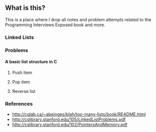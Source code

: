 ## What is this?

This is a place where I drop all notes
and problem attempts related to the 
Programming Interviews Exposed book and more.

### Linked Lists

### Problems

#### A basic list structure in C

1. Push item

2. Pop item

3. Reverse list

### References
* http://cglab.ca/~abeinges/blah/too-many-lists/book/README.html
* http://cslibrary.stanford.edu/105/LinkedListProblems.pdf
* http://cslibrary.stanford.edu/102/PointersAndMemory.pdf


